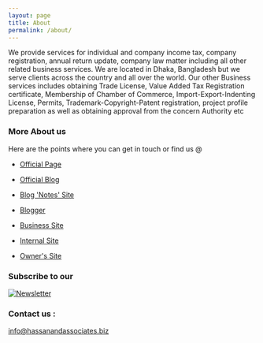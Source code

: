 ```yaml
---
layout: page
title: About
permalink: /about/
---
```


We provide services for individual and company income tax, company registration, annual return update, company law matter including all other related business services. We are located in Dhaka, Bangladesh but we serve clients across the country and all over the world. Our other Business services includes obtaining Trade License, Value Added Tax Registration certificate, Membership of Chamber of Commerce, Import-Export-Indenting License, Permits, Trademark-Copyright-Patent registration, project profile preparation as well as obtaining approval from the concern Authority etc

### More About us

Here are the points where you can get in touch or find us @

- [Official Page](https://hassanandassociates.biz)

- [Official Blog](https://blog.hassanandassociates.biz)

- [Blog 'Notes' Site](https://notes.hassanandassociates.biz)

- [Blogger](https://blogger.hassanandassociates.biz)

- [Business Site](https://hassanandassociates.business.site)

- [Internal Site](https://sites.google.com/site/taxadvisorbd)

- [Owner's Site](https://taxadvisor.com.bd)

### Subscribe to our 

<a href="https://hassanandassociates.us17.list-manage.com/subscribe/post?u=6a6b36ec67a083ef90b0364cd&amp;id=7ef9f5c6ed" target="_blank"><img src="https://diary.hassanandassociates.biz/images/logos/nw.png" alt="Newsletter" style="height: auto !important;width: auto !important;" ></a>

### Contact us :

[info@hassanandassociates.biz](mailto:info@hassanandassociates.biz)
